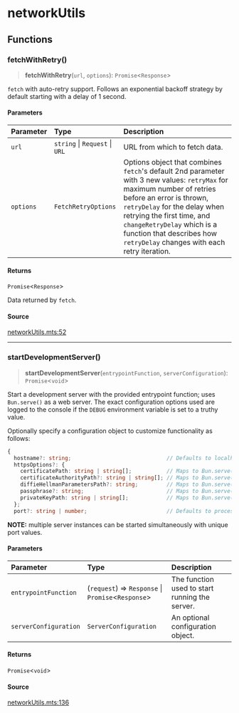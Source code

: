 # networkUtils

## Functions

### fetchWithRetry()

> **fetchWithRetry**(`url`, `options`): `Promise`\<`Response`\>

`fetch` with auto-retry support. Follows an exponential backoff strategy by default starting with
a delay of 1 second.

#### Parameters

| Parameter | Type | Description |
| :------ | :------ | :------ |
| `url` | `string` \| `Request` \| `URL` | URL from which to fetch data. |
| `options` | `FetchRetryOptions` | Options object that combines `fetch`'s default 2nd parameter with 3 new values: `retryMax` for maximum number of retries before an error is thrown, `retryDelay` for the delay when retrying the first time, and `changeRetryDelay` which is a function that describes how `retryDelay` changes with each retry iteration. |

#### Returns

`Promise`\<`Response`\>

Data returned by `fetch`.

#### Source

[networkUtils.mts:52](https://github.com/mangs/bun-utils/blob/67acd646b8a81c029b8c1aaa54d4481ab7d3f47e/src/networkUtils.mts#L52)

***

### startDevelopmentServer()

> **startDevelopmentServer**(`entrypointFunction`, `serverConfiguration`): `Promise`\<`void`\>

Start a development server with the provided entrypoint function; uses `Bun.serve()` as a web
server. The exact configuration options used are logged to the console if the `DEBUG` environment
variable is set to a truthy value.

Optionally specify a configuration object to customize functionality as follows:
```ts
{
  hostname?: string;                              // Defaults to localhost
  httpsOptions?: {
    certificatePath: string | string[];           // Maps to Bun.serve()'s tls.cert option
    certificateAuthorityPath?: string | string[]; // Maps to Bun.serve()'s tls.ca option
    diffieHellmanParametersPath?: string;         // Maps to Bun.serve()'s tls.dhParamsFile option
    passphrase?: string;                          // Maps to Bun.serve()'s tls.passphrase option
    privateKeyPath: string | string[];            // Maps to Bun.serve()'s tls.key option
  };
  port?: string | number;                         // Defaults to process.env.DEVELOPMENT_SERVER_PORT else 3_000 for HTTP, 443 for HTTPS
```
**NOTE:** multiple server instances can be started simultaneously with unique port values.

#### Parameters

| Parameter | Type | Description |
| :------ | :------ | :------ |
| `entrypointFunction` | (`request`) => `Response` \| `Promise`\<`Response`\> | The function used to start running the server. |
| `serverConfiguration` | `ServerConfiguration` | An optional configuration object. |

#### Returns

`Promise`\<`void`\>

#### Source

[networkUtils.mts:136](https://github.com/mangs/bun-utils/blob/67acd646b8a81c029b8c1aaa54d4481ab7d3f47e/src/networkUtils.mts#L136)
